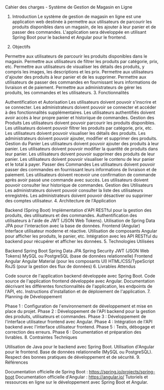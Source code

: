 Cahier des charges - Système de Gestion de Magasin en Ligne

1. Introduction
Le système de gestion de magasin en ligne est une application web destinée à permettre aux utilisateurs de parcourir les produits disponibles dans un magasin, de les ajouter à leur panier et de passer des commandes. L'application sera développée en utilisant Spring Boot pour le backend et Angular pour le frontend.

2. Objectifs

Permettre aux utilisateurs de parcourir les produits disponibles dans le magasin.
Permettre aux utilisateurs de filtrer les produits par catégorie, prix, etc.
Permettre aux utilisateurs de visualiser les détails des produits, y compris les images, les descriptions et les prix.
Permettre aux utilisateurs d'ajouter des produits à leur panier et de les supprimer.
Permettre aux utilisateurs de passer des commandes en fournissant leurs informations de livraison et de paiement.
Permettre aux administrateurs de gérer les produits, les commandes et les utilisateurs.
3. Fonctionnalités

Authentification et Autorisation
Les utilisateurs doivent pouvoir s'inscrire et se connecter.
Les administrateurs doivent pouvoir se connecter et accéder à des fonctionnalités supplémentaires.
Les utilisateurs authentifiés doivent avoir accès à leur propre panier et historique de commandes.
Gestion des Produits
Les utilisateurs doivent pouvoir parcourir les produits disponibles.
Les utilisateurs doivent pouvoir filtrer les produits par catégorie, prix, etc.
Les utilisateurs doivent pouvoir visualiser les détails des produits.
Les administrateurs doivent pouvoir ajouter, modifier et supprimer des produits.
Gestion du Panier
Les utilisateurs doivent pouvoir ajouter des produits à leur panier.
Les utilisateurs doivent pouvoir modifier la quantité de produits dans leur panier.
Les utilisateurs doivent pouvoir supprimer des produits de leur panier.
Les utilisateurs doivent pouvoir visualiser le contenu de leur panier et le total à payer.
Passer des Commandes
Les utilisateurs doivent pouvoir passer des commandes en fournissant leurs informations de livraison et de paiement.
Les utilisateurs doivent recevoir une confirmation de commande après avoir passé une commande avec succès.
Les utilisateurs doivent pouvoir consulter leur historique de commandes.
Gestion des Utilisateurs
Les administrateurs doivent pouvoir consulter la liste des utilisateurs enregistrés.
Les administrateurs doivent pouvoir désactiver ou supprimer des comptes utilisateur.
4. Architecture de l'Application

Backend (Spring Boot)
Implémentation d'API RESTful pour la gestion des produits, des utilisateurs et des commandes.
Authentification des utilisateurs à l'aide de JWT (JSON Web Tokens).
Utilisation de Spring Data JPA pour l'interaction avec la base de données.
Frontend (Angular)
Interface utilisateur moderne et réactive.
Utilisation de composants Angular pour afficher les produits, le panier, etc.
Intégration avec les API RESTful du backend pour récupérer et afficher les données.
5. Technologies Utilisées

Backend
Spring Boot
Spring Data JPA
Spring Security
JWT (JSON Web Tokens)
MySQL ou PostgreSQL (base de données relationnelle)
Frontend
Angular
Angular Material (pour les composants UI)
HTML/CSS/TypeScript
RxJS (pour la gestion des flux de données)
6. Livrables Attendus

Code source de l'application backend développée avec Spring Boot.
Code source de l'application frontend développée avec Angular.
Documentation décrivant les différentes fonctionnalités de l'application, les endpoints de l'API, etc.
Instructions d'installation et de déploiement de l'application.
7. Planning de Développement

Phase 1 : Configuration de l'environnement de développement et mise en place du projet.
Phase 2 : Développement de l'API backend pour la gestion des produits, utilisateurs et commandes.
Phase 3 : Développement de l'interface utilisateur frontend avec Angular.
Phase 4 : Intégration de l'API backend avec l'interface utilisateur frontend.
Phase 5 : Tests, débogage et correction des erreurs.
Phase 6 : Documentation et préparation des livrables.
8. Contraintes Techniques

Utilisation de Java pour le backend avec Spring Boot.
Utilisation d'Angular pour le frontend.
Base de données relationnelle (MySQL ou PostgreSQL).
Respect des bonnes pratiques de développement et de sécurité.
9. Références

Documentation officielle de Spring Boot : https://spring.io/projects/spring-boot
Documentation officielle d'Angular : https://angular.io/
Tutoriels et ressources en ligne sur le développement avec Spring Boot et Angular.
